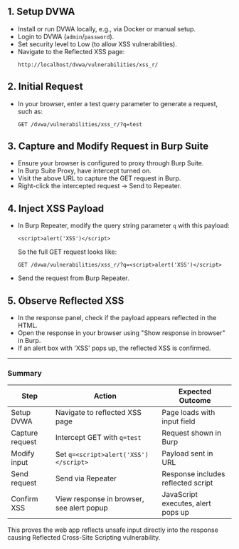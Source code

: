 ## 1. Setup DVWA
- Install or run DVWA locally, e.g., via Docker or manual setup.
- Login to DVWA (`admin`/`password`).
- Set security level to Low (to allow XSS vulnerabilities).
- Navigate to the Reflected XSS page:
  ```
  http://localhost/dvwa/vulnerabilities/xss_r/
  ```

## 2. Initial Request
- In your browser, enter a test query parameter to generate a request, such as:
  ```
  GET /dvwa/vulnerabilities/xss_r/?q=test
  ```

## 3. Capture and Modify Request in Burp Suite
- Ensure your browser is configured to proxy through Burp Suite.
- In Burp Suite Proxy, have intercept turned on.
- Visit the above URL to capture the GET request in Burp.
- Right-click the intercepted request → Send to Repeater.

## 4. Inject XSS Payload
- In Burp Repeater, modify the query string parameter `q` with this payload:
  ```
  <script>alert('XSS')</script>
  ```
  So the full GET request looks like:
  ```
  GET /dvwa/vulnerabilities/xss_r/?q=<script>alert('XSS')</script>
  ```
- Send the request from Burp Repeater.

## 5. Observe Reflected XSS
- In the response panel, check if the payload appears reflected in the HTML.
- Open the response in your browser using "Show response in browser" in Burp.
- If an alert box with 'XSS' pops up, the reflected XSS is confirmed.

***

### Summary

| Step                | Action                                      | Expected Outcome                     |
|---------------------|---------------------------------------------|------------------------------------|
| Setup DVWA          | Navigate to reflected XSS page              | Page loads with input field        |
| Capture request      | Intercept GET with `q=test`                  | Request shown in Burp              |
| Modify input         | Set `q=<script>alert('XSS')</script>`       | Payload sent in URL                |
| Send request         | Send via Repeater                            | Response includes reflected script |
| Confirm XSS          | View response in browser, see alert popup   | JavaScript executes, alert pops up |

This proves the web app reflects unsafe input directly into the response causing Reflected Cross-Site Scripting vulnerability.

